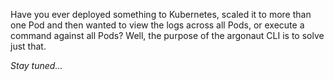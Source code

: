 Have you ever deployed something to Kubernetes, scaled it to more than one Pod and then wanted to view the logs across
all Pods, or execute a command against all Pods?  Well, the purpose of the argonaut CLI is to solve just that.

_Stay tuned..._
